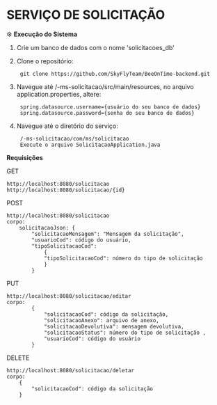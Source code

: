 # SERVIÇO DE SOLICITAÇÃO

⚙️ **Execução do Sistema**

1. Crie um banco de dados com o nome 'solicitacoes_db'

2. Clone o repositório:

        git clone https://github.com/SkyFlyTeam/BeeOnTime-backend.git

3. Navegue até /-ms-solicitacao/src/main/resources, no arquivo application.properties, altere:

        spring.datasource.username={usuário do seu banco de dados}
        spring.datasource.password={senha do seu banco de dados}

4. Navegue até o diretório do serviço:

        /-ms-solicitacao/com/ms/solicitacao
        Execute o arquivo SolicitacaoApplication.java

**Requisições**

GET

    http://localhost:8080/solicitacao
    http://localhost:8080/solicitacao/{id}

POST

    http://localhost:8080/solicitacao
    corpo:
        solicitacaoJson: { 
            "solicitacaoMensagem": "Mensagem da solicitação",  
            "usuarioCod": código do usuário,  
            "tipoSolicitacaoCod": 
                {    
                "tipoSolicitacaoCod": número do tipo de solicitação  
                }
            }
PUT

    http://localhost:8080/solicitacao/editar
    corpo:
            {
                "solicitacaoCod": código da solicitação,
                "solicitacaoAnexo": arquivo de anexo,
                "solicitacaoDevolutiva": mensagem devolutiva,
                "solicitacaoStatus": número do tipo de solicitação ,
                "usuarioCod": código do usuário
            }
DELETE  

    http://localhost:8080/solicitacao/deletar
    corpo:
        {
            "solicitacaoCod": código da solicitação
        }